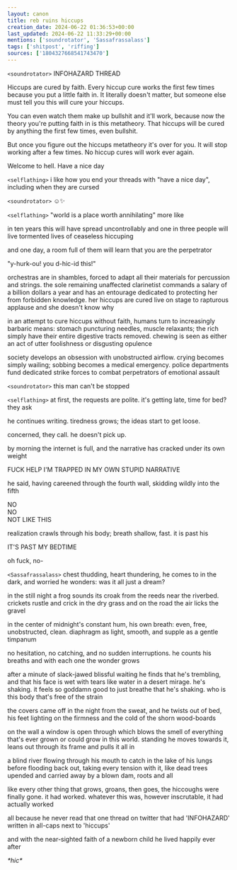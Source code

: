 ```yaml
---
layout: canon
title: reb ruins hiccups
creation_date: 2024-06-22 01:36:53+00:00
last_updated: 2024-06-22 11:33:29+00:00
mentions: ['soundrotator', 'Sassafrassalass']
tags: ['shitpost', 'riffing']
sources: ['1804327668541743470']
---
```


`<soundrotator>` INFOHAZARD THREAD  
  
Hiccups are cured by faith. Every hiccup cure works the first few times because you put a little faith in. It literally doesn't matter, but someone else must tell you this will cure your hiccups.

You can even watch them make up bullshit and it'll work, because now the theory you're putting faith in is this metatheory. That hiccups will be cured by anything the first few times, even bullshit.

But once you figure out the hiccups metatheory it's over for you. It will stop working after a few times. No hiccup cures will work ever again.

Welcome to hell. Have a nice day  

`<selflathing>` i like how you end your threads with "have a nice day", including when they are cursed  

`<soundrotator>` ☺️✨  

`<selflathing>` "world is a place worth annihilating" more like  
  
in ten years this will have spread uncontrollably and one in three people will live tormented lives of ceaseless hiccuping  
  
and one day, a room full of them will learn that you are the perpetrator  
  
"y-hurk-ou! you d-hic-id this!"  

orchestras are in shambles, forced to adapt all their materials for percussion and strings. the sole remaining unaffected clarinetist commands a salary of a billion dollars a year and has an entourage dedicated to protecting her from forbidden knowledge. her hiccups are cured live on stage to rapturous applause and she doesn't know why  

in an attempt to cure hiccups without faith, humans turn to increasingly barbaric means: stomach puncturing needles, muscle relaxants; the rich simply have their entire digestive tracts removed. chewing is seen as either an act of utter foolishness or disgusting opulence  

society develops an obsession with unobstructed airflow. crying becomes simply wailing; sobbing becomes a medical emergency. police departments fund dedicated strike forces to combat perpetrators of emotional assault  

`<soundrotator>` this man can't be stopped  

`<selflathing>` at first, the requests are polite. it's getting late, time for bed? they ask  
  
he continues writing. tiredness grows; the ideas start to get loose.  
  
concerned, they call. he doesn't pick up.  
  
by morning the internet is full, and the narrative has cracked under its own weight  

FUCK HELP I'M TRAPPED IN MY OWN STUPID NARRATIVE  
  
he said, having careened through the fourth wall, skidding wildly into the fifth  
  
NO  
NO  
NOT LIKE THIS  
  
realization crawls through his body; breath shallow, fast. it is past his  
  
IT'S PAST MY BEDTIME  
  
oh fuck, no-  

`<Sassafrassalass>` chest thudding, heart thundering, he comes to in the dark, and worried he wonders: was it all just a dream?  
  
in the still night a frog sounds its croak from the reeds near the riverbed. crickets rustle and crick in the dry grass and on the road the air licks the gravel  

in the center of midnight's constant hum, his own breath: even, free, unobstructed, clean. diaphragm as light, smooth, and supple as a gentle timpanum  
  
no hesitation, no catching, and no sudden interruptions. he counts his breaths and with each one the wonder grows  

after a minute of slack-jawed blissful waiting he finds that he's trembling, and that his face is wet with tears like water in a desert mirage. he's shaking. it feels so goddamn good to just breathe that he's shaking. who is this body that's free of the strain  

the covers came off in the night from the sweat, and he twists out of bed, his feet lighting on the firmness and the cold of the shorn wood-boards  
  
on the wall a window is open through which blows the smell of everything that's ever grown or could grow in this world. standing he moves towards it, leans out through its frame and pulls it all in  
  
a blind river flowing through his mouth to catch in the lake of his lungs before flooding back out, taking every tension with it, like dead trees upended and carried away by a blown dam, roots and all  

like every other thing that grows, groans, then goes, the hiccoughs were finally gone. it had worked. whatever this was, however inscrutable, it had actually worked  
  
all because he never read that one thread on twitter that had 'INFOHAZARD' written in all-caps next to 'hiccups'  

and with the near-sighted faith of a newborn child he lived happily ever after  

*\*hic\**
